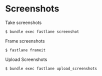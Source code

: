 # Screenshots

Take screenshots
```
$ bundle exec fastlane screenshot
```

Frame screenshots
```
$ fastlane frameit
```

Upload Screenshots
```
$ bundle exec fastlane upload_screenshots
```

